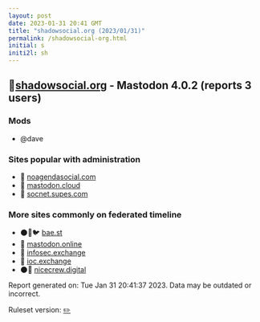 ```yaml
---
layout: post
date: 2023-01-31 20:41 GMT
title: "shadowsocial.org (2023/01/31)"
permalink: /shadowsocial-org.html
initial: s
initi2l: sh
---
```


## 🐘[shadowsocial.org](https://shadowsocial.org) - Mastodon 4.0.2 (reports 3 users)

### Mods
 * @dave

### Sites popular with administration

* 🐘 [noagendasocial.com](/noagendasocial-com.html)
* 🧸 [mastodon.cloud](/mastodon-cloud.html)
* 🐘 [socnet.supes.com](/socnet-supes-com.html)

### More sites commonly on federated timeline

* 🌑🧸🐦 [bae.st](/bae-st.html)
* 🐘 [mastodon.online](/mastodon-online.html)
* 🐘 [infosec.exchange](/infosec-exchange.html)
* 🐘 [ioc.exchange](/ioc-exchange.html)
* 🌑🧸 [nicecrew.digital](/nicecrew-digital.html)

Report generated on: Tue Jan 31 20:41:37 2023. Data may be outdated or incorrect.

Ruleset version: [✏️](/version-pencil)
